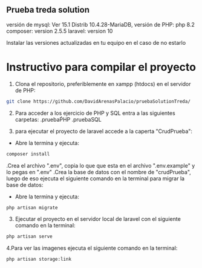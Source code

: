 ## Prueba treda solution

versión de mysql:  Ver 15.1 Distrib 10.4.28-MariaDB,
versión de PHP: php 8.2
composer: version 2.5.5
laravel: version 10

Instalar las versiones actualizadas en tu equipo en el caso de no estarlo

# Instructivo para compilar el proyecto

1. Clona el repositorio, preferiblemente en xampp (htdocs) en el servidor de PHP:

```sh
git clone https://github.com/DavidArenasPalacio/pruebaSolutionTreda/
```
2. Para acceder a los  ejercicio de PHP y SQL entra a las siguientes carpetas: 
.pruebaṔHP
.pruebaSQL

2. para ejecutar el proyecto de laravel accede a la caperta "CrudPrueba":
- Abre la  termina y ejecuta: 
```sh
composer install
```
.Crea el archivo ".env", copia lo que que esta en el archivo ".env.example" y  lo pegas en ".env"
.Crea la base de datos con el nombre de "crudPrueba", luego de eso ejecuta el siguiente comando en la terminal para migrar la base de datos: 
- Abre la  termina y ejecuta: 
```sh
php artisan migrate
```


3. Ejecutar el proyecto en el servidor local de laravel  con el siguiente comando en la terminal:

```sh
php artisan serve
```

4.Para ver las imagenes ejecuta el siguiente comando en la terminal: 

```sh
php artisan storage:link
```
